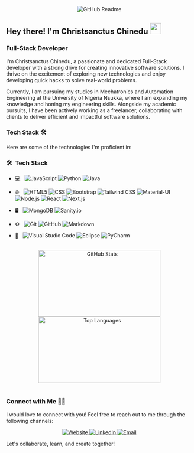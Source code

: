 <div align="center">
  <img src="https://i.ibb.co/HTj2ttz/Github-Readme.png" alt="GitHub Readme">
</div>

## Hey there! I'm Christsanctus Chinedu <img src="https://raw.githubusercontent.com/iampavangandhi/iampavangandhi/master/gifs/Hi.gif" width="30px"></h2>
### Full-Stack Developer

I'm Christsanctus Chinedu, a passionate and dedicated Full-Stack developer with a strong drive for creating innovative software solutions. I thrive on the excitement of exploring new technologies and enjoy developing quick hacks to solve real-world problems.

Currently, I am pursuing my studies in Mechatronics and Automation Engineering at the University of Nigeria Nsukka, where I am expanding my knowledge and honing my engineering skills. Alongside my academic pursuits, I have been actively working as a freelancer, collaborating with clients to deliver efficient and impactful software solutions.

### Tech Stack 🛠️

Here are some of the technologies I'm proficient in:

<h3> 🛠 &nbsp;Tech Stack</h3>

- 💻 &nbsp;
  ![JavaScript](https://img.shields.io/badge/-JavaScript-333333?style=flat&logo=javascript)
  ![Python](https://img.shields.io/badge/-Python-333333?style=flat&logo=python)
  ![Java](https://img.shields.io/badge/-Java-333333?style=flat&logo=Java&logoColor=007396)
- 🌐 &nbsp;
  ![HTML5](https://img.shields.io/badge/-HTML5-333333?style=flat&logo=HTML5)
  ![CSS](https://img.shields.io/badge/-CSS-333333?style=flat&logo=CSS3&logoColor=1572B6)
  ![Bootstrap](https://img.shields.io/badge/-Bootstrap-333333?style=flat&logo=bootstrap&logoColor=563D7C)
  ![Tailwind CSS](https://img.shields.io/badge/-Tailwind%20CSS-333333?style=flat&logo=tailwind-css&logoColor=38B2AC)
  ![Material-UI](https://img.shields.io/badge/-Material--UI-333333?style=flat&logo=material-ui&logoColor=0081CB)
  ![Node.js](https://img.shields.io/badge/-Node.js-333333?style=flat&logo=node.js)
  ![React](https://img.shields.io/badge/-React-333333?style=flat&logo=react)
  ![Next.js](https://img.shields.io/badge/-Next.js-333333?style=flat&logo=next-dot-js&logoColor=000000)
- 🛢 &nbsp;
  ![MongoDB](https://img.shields.io/badge/-MongoDB-333333?style=flat&logo=mongodb)
  ![Sanity.io](https://img.shields.io/badge/-Sanity.io-333333?style=flat&logo=sanitydotio&logoColor=000000)

- ⚙️ &nbsp;
  ![Git](https://img.shields.io/badge/-Git-333333?style=flat&logo=git)
  ![GitHub](https://img.shields.io/badge/-GitHub-333333?style=flat&logo=github)
  ![Markdown](https://img.shields.io/badge/-Markdown-333333?style=flat&logo=markdown)
- 🔧 &nbsp;
  ![Visual Studio Code](https://img.shields.io/badge/-Visual%20Studio%20Code-333333?style=flat&logo=visual-studio-code&logoColor=007ACC)
  ![Eclipse](https://img.shields.io/badge/-Eclipse-333333?style=flat&logo=eclipse-ide&logoColor=2C2255)
  ![PyCharm](https://img.shields.io/badge/-PyCharm-333333?style=flat&logo=pycharm&logoColor=000000)


<br/>

<div align="center">
  <a href="https://github.com/AVS1508">
    <img height="180em" width="330em" src="https://github-readme-stats.vercel.app/api?username=sherlockholms221B&theme=buefy&show_icons=true" alt="GitHub Stats" />
    <img height="180em" width="330em" src="https://github-readme-stats.vercel.app/api/top-langs/?username=sherlockholms221B&theme=buefy&layout=compact" alt="Top Languages" />
  </a>
</div>

<br/>

### Connect with Me 🤝🏻

I would love to connect with you! Feel free to reach out to me through the following channels:

<p align="center">
  <a href="https://xtus.netlify.app/">
    <img alt="Website" src="https://img.shields.io/badge/Website-christsanctus.netlify.app-blue?style=flat-square&logo=google-chrome">
  </a>
  <a href="https://www.linkedin.com/in/christsanctus-chinedu-a26914241/">
    <img alt="LinkedIn" src="https://img.shields.io/badge/LinkedIn-Christsanctus%20Chinedu-blue?style=flat-square&logo=linkedin">
  </a>
  <a href="mailto:Chineduchristsanctus020@gmail.com">
    <img alt="Email" src="https://img.shields.io/badge/Email-Chineduchristsanctus020%40gmail.com-blue?style=flat-square&logo=gmail">
  </a>
</p>
Let's collaborate, learn, and create together!
